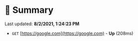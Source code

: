 # 📖 Summary
Last updated: **8/2/2021, 1:24:23 PM**

- `GET` [https://google.com](https://google.com) - **Up** (208ms)
